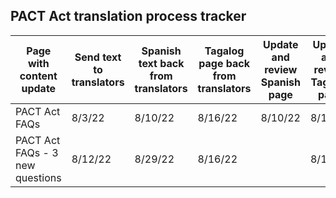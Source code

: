 ## PACT Act translation process tracker
| **Page with content update** | **Send text to translators** | **Spanish text back from translators** | **Tagalog page back from translators** | **Update and review Spanish page** | **Update and review Tagalog page** | **Send Spanish page back for QA** | **Send Tagalog page back for QA** | **Incorporate QA changes to Spanish page** | **Incorporate QA changes to Tagalog page** | 
| --- | --- | --- | --- | --- | --- | --- | --- | --- | --- |
| PACT Act FAQs | 8/3/22 | 8/10/22 | 8/16/22 | 8/10/22 | 8/17/22 | 8/10/22 | 8/17/22 | 8/11/22 | 8/22/22|
| PACT Act FAQs - 3 new questions | 8/12/22 | 8/29/22 |8/16/22 | | 8/17/22 | | 8/17/22| | 8/22/22|
